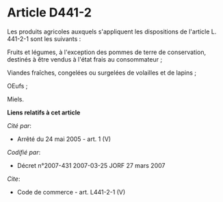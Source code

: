 # Article D441-2

Les produits agricoles auxquels s'appliquent les dispositions de l'article L. 441-2-1 sont les suivants : 

Fruits et légumes, à l'exception des pommes de terre de conservation, destinés à être vendus à l'état frais au
consommateur ; 

Viandes fraîches, congelées ou surgelées de volailles et de lapins ; 

OEufs ; 

Miels.

**Liens relatifs à cet article**

_Cité par_:

  - Arrêté du 24 mai 2005 - art. 1 (V)

_Codifié par_:

  - Décret n°2007-431 2007-03-25 JORF 27 mars 2007

_Cite_:

  - Code de commerce - art. L441-2-1 (V)
